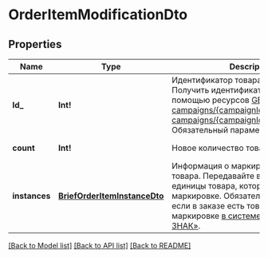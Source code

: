# OrderItemModificationDto

## Properties
Name | Type | Description | Notes
------------ | ------------- | ------------- | -------------
**Id_** | **Int!** | Идентификатор товара в рамках заказа.  Получить идентификатор можно с помощью ресурсов [GET campaigns/{campaignId}/orders](../../reference/orders/getOrders.md) или [GET campaigns/{campaignId}/orders/{orderId}](../../reference/orders/getOrder.md).  Обязательный параметр.  | [default to null]
**count** | **Int!** | Новое количество товара. | [default to null]
**instances** | [**BriefOrderItemInstanceDto**](BriefOrderItemInstanceDTO.md) | Информация о маркировке единиц товара.  Передавайте в запросе все единицы товара, который подлежит маркировке.  Обязательный параметр, если в заказе есть товары, подлежащие маркировке [в системе «Честный ЗНАК»](https://честныйзнак.рф/).  | [optional] [default to null]

[[Back to Model list]](../README.md#documentation-for-models) [[Back to API list]](../README.md#documentation-for-api-endpoints) [[Back to README]](../README.md)


